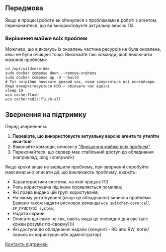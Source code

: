 ## Передмова
Якщо в процесі роботи ви зіткнулися з проблемами в роботі з агентом, переконайтеся, що ви використовуєте актуальну версію ПЗ.

### Вирішення майже всіх проблем
Можливо, що в якомусь із оновлень частина ресурсів не була оновлена, кеші не були очищені тощо.
Виконайте такі команди, щоб виключити можливі проблеми:
```shell
cd /opt/wildcore-dms
sudo docker compose down --remove-orphans
sudo docker compose up -d --build
# Тут потрібно почекати деякий час, поки запустяться всі контейнери. Якщо використовується HDD – збільште час вдвічі
sleep 10
wca cache:flush
wca cache:redis:flush-all
````

## Звернення на підтримку

Перед зверненням:

1. **Перевірте, що використовуєте актуальну версію агента та утиліти wca-tool**
2. Виконайте команди, описані в ["Вирішення майже всіх проблем"](#_2)
3. Переконайтеся, що сервер має стабільний доступ до обладнання (наприклад, ping і snmpwalk)

Якщо кроки вище не вирішили проблему, при зверненні спробуйте максимально описати дії, що викликають проблему, вкажіть:

* Характеристики системи, на якій працює ПЗ
* Роль користувача під яким проявляється помилка;
* Які права видано цій групі користувачів;
* На якому устаткуванні (якщо це обладнання) виникли проблеми. Бажано також надати висновок команди `wca switcher-core:call IP_ПРИСТРОЇ system`;
* Надати скрини
* Описати що саме не так, навіть якщо це очевидно для вас (але кожен розуміє по-своєму))))
* Які доступи до обладнання надали (комуніті - RO або RW, логін/пароль як користувач або адміністратор)

[Контакти підтримки](/ua/contact/contacts/#_2)
